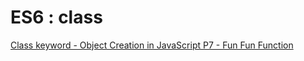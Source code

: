# ES6 : class

[Class keyword - Object Creation in JavaScript P7 - Fun Fun Function](https://www.youtube.com/watch?v=Tllw4EPhLiQ)
